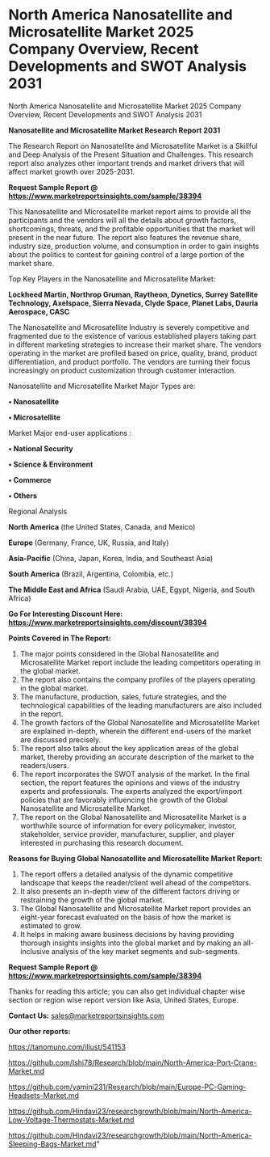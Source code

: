 # North America Nanosatellite and Microsatellite Market 2025 Company Overview, Recent Developments and SWOT Analysis 2031
North America Nanosatellite and Microsatellite Market 2025 Company Overview, Recent Developments and SWOT Analysis 2031

<strong>Nanosatellite and Microsatellite Market Research Report 2031</strong>

The Research Report on Nanosatellite and Microsatellite Market is a Skillful and Deep Analysis of the Present Situation and Challenges. This research report also analyzes other important trends and market drivers that will affect market growth over 2025-2031.

<strong>Request Sample Report @ <a href=https://www.marketreportsinsights.com/sample/38394>https://www.marketreportsinsights.com/sample/38394</a></strong>

This Nanosatellite and Microsatellite market report aims to provide all the participants and the vendors will all the details about growth factors, shortcomings, threats, and the profitable opportunities that the market will present in the near future. The report also features the revenue share, industry size, production volume, and consumption in order to gain insights about the politics to contest for gaining control of a large portion of the market share.

Top Key Players in the Nanosatellite and Microsatellite Market:

<strong>Lockheed Martin, Northrop Gruman, Raytheon, Dynetics, Surrey Satellite Technology, Axelspace, Sierra Nevada, Clyde Space, Planet Labs, Dauria Aerospace, CASC</strong>

The Nanosatellite and Microsatellite Industry is severely competitive and fragmented due to the existence of various established players taking part in different marketing strategies to increase their market share. The vendors operating in the market are profiled based on price, quality, brand, product differentiation, and product portfolio. The vendors are turning their focus increasingly on product customization through customer interaction.

Nanosatellite and Microsatellite Market Major Types are:

<strong>•  Nanosatellite

•  Microsatellite</strong>

Market Major end-user applications :

<strong>•  National Security

•  Science & Environment

•  Commerce

•  Others</strong>

Regional Analysis

</u><strong><b>North America</b></strong> (the United States, Canada, and Mexico)

<strong><b>Europe </b></strong>(Germany, France, UK, Russia, and Italy)

<strong><b>Asia-Pacific</b></strong> (China, Japan, Korea, India, and Southeast Asia)

<strong><b>South America</b></strong> (Brazil, Argentina, Colombia, etc.)

<strong><b>The Middle East and Africa</b></strong> (Saudi Arabia, UAE, Egypt, Nigeria, and South Africa)

<strong>Go For Interesting Discount Here: <a href=https://www.marketreportsinsights.com/discount/38394>https://www.marketreportsinsights.com/discount/38394</a></strong>

<strong>Points Covered in The Report:</strong>
<ol>
  <li>The major points considered in the Global Nanosatellite and Microsatellite Market report include the leading competitors operating in the global market.</li>
  <li>The report also contains the company profiles of the players operating in the global market.</li>
  <li>The manufacture, production, sales, future strategies, and the technological capabilities of the leading manufacturers are also included in the report.</li>
  <li>The growth factors of the Global Nanosatellite and Microsatellite Market are explained in-depth, wherein the different end-users of the market are discussed precisely.</li>
  <li>The report also talks about the key application areas of the global market, thereby providing an accurate description of the market to the readers/users.</li>
  <li>The report incorporates the SWOT analysis of the market. In the final section, the report features the opinions and views of the industry experts and professionals. The experts analyzed the export/import policies that are favorably influencing the growth of the Global Nanosatellite and Microsatellite Market.</li>
  <li>The report on the Global Nanosatellite and Microsatellite Market is a worthwhile source of information for every policymaker, investor, stakeholder, service provider, manufacturer, supplier, and player interested in purchasing this research document.</li>
</ol>
<strong>Reasons for Buying Global Nanosatellite and Microsatellite Market Report:</strong>

<ol>
  <li>The report offers a detailed analysis of the dynamic competitive landscape that keeps the reader/client well ahead of the competitors.</li>
  <li>It also presents an in-depth view of the different factors driving or restraining the growth of the global market.</li>
  <li>The Global Nanosatellite and Microsatellite Market report provides an eight-year forecast evaluated on the basis of how the market is estimated to grow.</li>
  <li>It helps in making aware business decisions by having providing thorough insights insights into the global market and by making an all-inclusive analysis of the key market segments and sub-segments.</li>
</ol>
<strong>Request Sample Report @ <a href=https://www.marketreportsinsights.com/sample/38394>https://www.marketreportsinsights.com/sample/38394</a></strong>


Thanks for reading this article; you can also get individual chapter wise section or region wise report version like Asia, United States, Europe.

<strong>Contact Us:</strong>
sales@marketreportsinsights.com

<strong>Our other reports:</strong>

<a href=https://tanomuno.com/illust/541153>https://tanomuno.com/illust/541153</a>

<a href=https://github.com/Ishi78/Research/blob/main/North-America-Port-Crane-Market.md>https://github.com/Ishi78/Research/blob/main/North-America-Port-Crane-Market.md</a>

<a href=https://github.com/yamini231/Research/blob/main/Europe-PC-Gaming-Headsets-Market.md>https://github.com/yamini231/Research/blob/main/Europe-PC-Gaming-Headsets-Market.md</a>

<a href=https://github.com/Hindavi23/researchgrowth/blob/main/North-America-Low-Voltage-Thermostats-Market.md>https://github.com/Hindavi23/researchgrowth/blob/main/North-America-Low-Voltage-Thermostats-Market.md</a>

<a href=https://github.com/Hindavi23/researchgrowth/blob/main/North-America-Sleeping-Bags-Market.md>https://github.com/Hindavi23/researchgrowth/blob/main/North-America-Sleeping-Bags-Market.md</a>"

